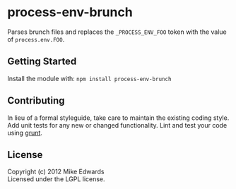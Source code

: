 # process-env-brunch

Parses brunch files and replaces the ```_PROCESS_ENV_FOO``` token with the value of ```process.env.FOO```.

## Getting Started
Install the module with: `npm install process-env-brunch`

## Contributing
In lieu of a formal styleguide, take care to maintain the existing coding style. Add unit tests for any new or changed functionality. Lint and test your code using [grunt](https://github.com/gruntjs/grunt).

## License
Copyright (c) 2012 Mike Edwards  
Licensed under the LGPL license.
